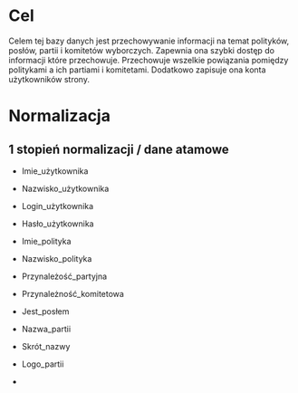 # Cel 

Celem tej bazy danych jest przechowywanie informacji na temat polityków, posłów, partii i komitetów wyborczych. 
Zapewnia ona szybki dostęp do informacji które przechowuje. Przechowuje wszelkie powiązania pomiędzy politykami a ich partiami i komitetami. 
Dodatkowo zapisuje ona konta użytkowników strony.

# Normalizacja

## 1 stopień normalizacji / dane atamowe

- Imie_użytkownika
- Nazwisko_użytkownika
- Login_użytkownika
- Hasło_użytkownika
 
- Imie_polityka
- Nazwisko_polityka
- Przynależość_partyjna
- Przynależność_komitetowa
- Jest_posłem

- Nazwa_partii
- Skrót_nazwy
- Logo_partii
- 
